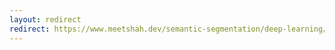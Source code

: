 ```yaml
---
layout: redirect 
redirect: https://www.meetshah.dev/semantic-segmentation/deep-learning/pytorch/visdom/2017/06/01/semantic-segmentation-over-the-years.html
---
```

